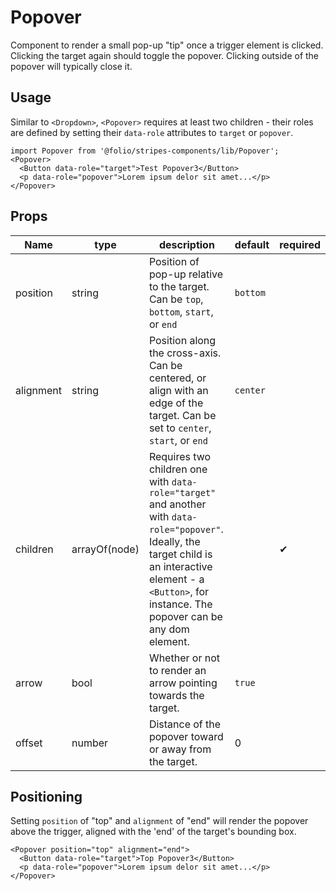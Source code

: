 # Popover

Component to render a small pop-up "tip" once a trigger element is clicked. Clicking the target again should toggle the popover. Clicking outside of the popover will typically close it.

## Usage

Similar to `<Dropdown>`, `<Popover>` requires at least two children - their roles are defined by setting their `data-role` attributes to `target` or `popover`.
```
import Popover from '@folio/stripes-components/lib/Popover';
<Popover>
  <Button data-role="target">Test Popover3</Button>
  <p data-role="popover">Lorem ipsum delor sit amet...</p>
</Popover>
```

## Props
Name | type | description | default | required
--- | --- | --- | --- | ---
position | string | Position of pop-up relative to the target. Can be `top`, `bottom`, `start`, or `end` | `bottom` |
alignment | string | Position along the cross-axis. Can be centered, or align with an edge of the target. Can be set to `center`, `start`, or `end` | `center` |
children | arrayOf(node) | Requires two children one with `data-role="target"` and another with `data-role="popover"`. Ideally, the target child is an interactive element - a `<Button>`, for instance. The popover can be any dom element. | | &#10004;
arrow | bool | Whether or not to render an arrow pointing towards the target. | `true` | 
offset | number | Distance of the popover toward or away from the target. | 0 | 

## Positioning
Setting `position` of "top" and `alignment` of "end" will render the popover above the trigger, aligned with the 'end' of the target's bounding box.

```
<Popover position="top" alignment="end">
  <Button data-role="target">Top Popover3</Button>
  <p data-role="popover">Lorem ipsum delor sit amet...</p>
</Popover>
```
